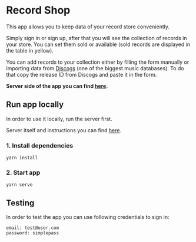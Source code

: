 # Record Shop

This app allows you to keep data of your record store conveniently.

Simply sign in or sign up, after that you will see the collection of records in your store. You can set them sold or available (sold records are displayed in the table in yellow).

You can add records to your collection either by filling the form manually or importing data from [Discogs](https://www.discogs.com/) (one of the biggest music databases). To do that copy the release ID from Discogs and paste it in the form.

**Server side of the app you can find [here](https://github.com/plaskevich/record-shop-server).**

## Run app locally
In order to use it locally, run the server first.

Server itself and instructions you can find [here](https://github.com/plaskevich/record-shop-server).
### 1. Install dependencies
`yarn install`

### 2. Start app
`yarn serve`

## Testing
In order to test the app you can use following credentials to sign in:
```
email: test@user.com
password: simplepass
```
